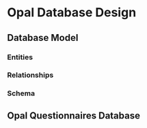 # Opal Database Design

## Database Model

### Entities

### Relationships

### Schema

## Opal Questionnaires Database